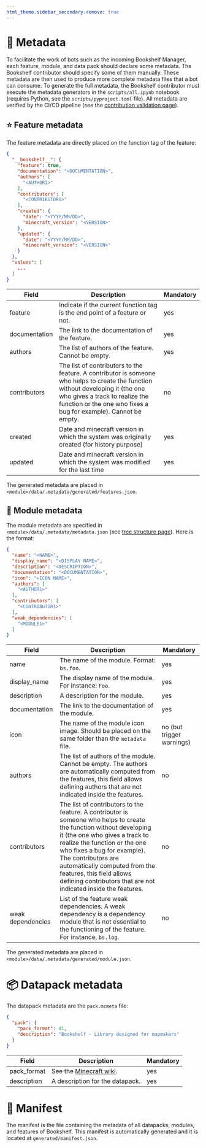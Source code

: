 ```yaml
---
html_theme.sidebar_secondary.remove: true
---
```


# 🔖 Metadata

To facilitate the work of bots such as the incoming Bookshelf Manager, each feature, module, and data pack should declare some metadata.
The Bookshelf contributor should specify some of them manually.
These metadata are then used to produce more complete metadata files that a bot can consume.
To generate the full metadata, the Bookshelf contributor must execute the metadata generators in the `scripts/all.ipynb` notebook (requires Python, see the `scripts/pyproject.toml` file).
All metadata are verified by the CI/CD pipeline (see the [contribution validation page](project:../contribute/contribution-validation.md)).

## ⭐ Feature metadata

The feature metadata are directly placed on the function tag of the feature:

```json
{
  "__bookshelf__": {
    "feature": true,
    "documentation": "<DOCUMENTATION>",
    "authors": [
      "<AUTHOR1>"
    ],
    "contributors": [
      "<CONTRIBUTOR1>"
    ],
    "created": {
      "date": "<YYYY/MM/DD>",
      "minecraft_version": "<VERSION>"
    },
    "updated": {
      "date": "<YYYY/MM/DD>",
      "minecraft_version": "<VERSION>"
    }
  },
  "values": [
    ...
  ]
}
```

| Field | Description | Mandatory |
|-------|-------------|---------- |
| feature | Indicate if the current function tag is the end point of a feature or not. | yes |
| documentation | The link to the documentation of the feature. | yes |
| authors | The list of authors of the feature. Cannot be empty. | yes |
| contributors | The list of contributors to the feature. A contributor is someone who helps to create the function without developing it (the one who gives a track to realize the function or the one who fixes a bug for example). Cannot be empty. | no |
| created | Date and minecraft version in which the system was originally created (for history purpose) | yes |
| updated | Date and minecraft version in which the system was modified for the last time | yes |

The generated metadata are placed in `<module>/data/.metadata/generated/features.json`.

## 🧩 Module metadata

The module metadata are specified in `<module>/data/.metadata/metadata.json` (see [tree structure page](project:../contribute/tree-structure.md)).
Here is the format:

```json
{
  "name": "<NAME>",
  "display_name": "<DISPLAY NAME>",
  "description": "<DESCRIPTION>",
  "documentation": "<DOCUMENTATION>",
  "icon": "<ICON NAME>",
  "authors": [
    "<AUTHOR1>"
  ],
  "contributors": [
    "<CONTRIBUTOR1>"
  ],
  "weak_dependencies": [
    "<MODULE1>"
  ]
}
```

| Field | Description | Mandatory |
|-------|-------------|---------- |
| name | The name of the module. Format: `bs.foo`. | yes |
| display_name | The display name of the module. For instance: `Foo`. | yes |
| description | A description for the module. | yes |
| documentation | The link to the documentation of the module. | yes |
| icon | The name of the module icon image. Should be placed on the same folder than the `metadata` file. | no (but trigger warnings) |
| authors | The list of authors of the module. Cannot be empty. The authors are automatically computed from the features, this field allows defining authors that are not indicated inside the features. | no |
| contributors | The list of contributors to the feature. A contributor is someone who helps to create the function without developing it (the one who gives a track to realize the function or the one who fixes a bug for example). The contributors are automatically computed from the features, this field allows defining contributors that are not indicated inside the features. | no |
| weak dependencies | List of the feature weak dependencies. A weak dependency is a dependency module that is not essential to the functioning of the feature. For instance, `bs.log`. | no |

The generated metadata are placed in `<module>/data/.metadata/generated/module.json`.

# 📦 Datapack metadata

The datapack metadata are the `pack.mcmeta` file:

```json
{
  "pack": {
    "pack_format": 41,
    "description": "Bookshelf - Library designed for mapmakers"
  }
}

```

| Field | Description | Mandatory |
|-------|-------------|---------- |
| pack_format | See the [Minecraft wiki](https://minecraft.wiki/w/Pack_format). | yes |
| description | A description for the datapack. | yes |


# 📜 Manifest

The manifest is the file containing the metadata of all datapacks, modules, and features of Bookshelf.
This manifest is automatically generated and it is located at `generated/manifest.json`.
